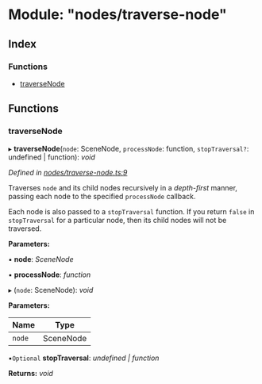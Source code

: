 
# Module: "nodes/traverse-node"

## Index

### Functions

* [traverseNode](_nodes_traverse_node_.md#traversenode)

## Functions

###  traverseNode

▸ **traverseNode**(`node`: SceneNode, `processNode`: function, `stopTraversal?`: undefined | function): *void*

*Defined in [nodes/traverse-node.ts:9](https://github.com/yuanqing/create-figma-plugin/blob/master/packages/utilities/src/nodes/traverse-node.ts#L9)*

Traverses `node` and its child nodes recursively in a *depth-first*
manner, passing each node to the specified `processNode` callback.

Each node is also passed to a `stopTraversal` function. If you return
`false` in `stopTraversal` for a particular node, then its child nodes
will not be traversed.

**Parameters:**

▪ **node**: *SceneNode*

▪ **processNode**: *function*

▸ (`node`: SceneNode): *void*

**Parameters:**

Name | Type |
------ | ------ |
`node` | SceneNode |

▪`Optional`  **stopTraversal**: *undefined | function*

**Returns:** *void*
